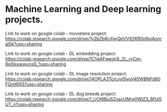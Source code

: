 # Machine Learning and Deep learning projects.

Link to work on google colab - movielens project: https://colab.research.google.com/drive/1y2bZbKcjfwjQpVV92KB0n9vjAonralSk?usp=sharing

Link to work on google colab - DL embedding project: https://colab.research.google.com/drive/1C1wAFweonX_2L_ryCm-6xi0eswwuns9_?usp=sharing

Link to work on google colab - DL image resolution project: https://colab.research.google.com/drive/14OPLA3TcrLyxlSyuV45WBNFd60FQmW93?usp=sharing

Link to work on google colab - DL dog breeds project: https://colab.research.google.com/drive/1_UOt8Buj5ZsacUMro0WIZ3_BfUi5UT_n?usp=sharing

